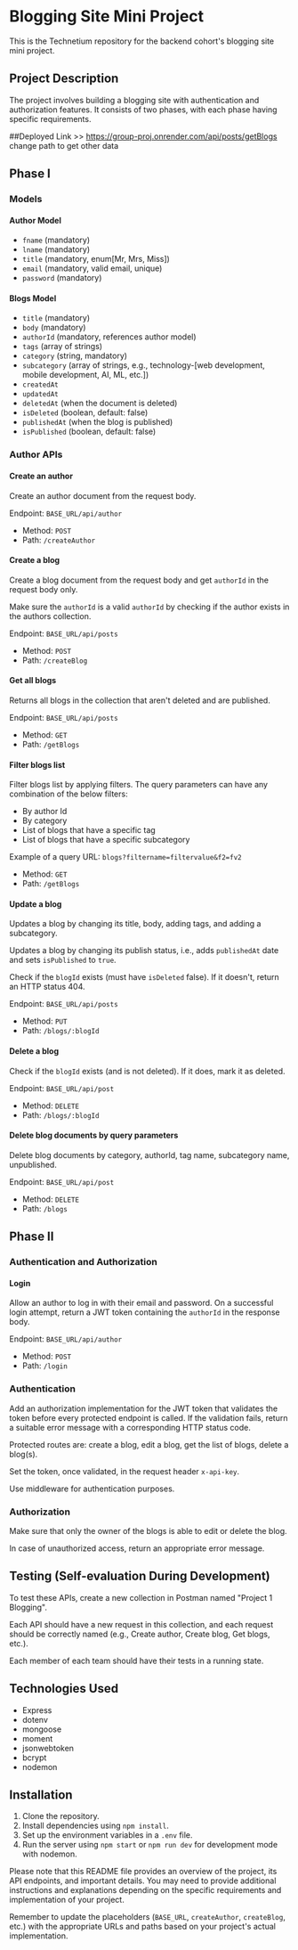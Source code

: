 # Blogging Site Mini Project

This is the Technetium repository for the backend cohort's blogging site mini project.

## Project Description

The project involves building a blogging site with authentication and authorization features. It consists of two phases, with each phase having specific requirements.


##Deployed Link >> https://group-proj.onrender.com/api/posts/getBlogs
change path to get other data
## Phase I

### Models

#### Author Model

- `fname` (mandatory)
- `lname` (mandatory)
- `title` (mandatory, enum[Mr, Mrs, Miss])
- `email` (mandatory, valid email, unique)
- `password` (mandatory)

#### Blogs Model

- `title` (mandatory)
- `body` (mandatory)
- `authorId` (mandatory, references author model)
- `tags` (array of strings)
- `category` (string, mandatory)
- `subcategory` (array of strings, e.g., technology-[web development, mobile development, AI, ML, etc.])
- `createdAt`
- `updatedAt`
- `deletedAt` (when the document is deleted)
- `isDeleted` (boolean, default: false)
- `publishedAt` (when the blog is published)
- `isPublished` (boolean, default: false)

### Author APIs

#### Create an author

Create an author document from the request body.

Endpoint: `BASE_URL/api/author`

- Method: `POST`
- Path: `/createAuthor`

#### Create a blog

Create a blog document from the request body and get `authorId` in the request body only.

Make sure the `authorId` is a valid `authorId` by checking if the author exists in the authors collection.

Endpoint: `BASE_URL/api/posts`

- Method: `POST`
- Path: `/createBlog`

#### Get all blogs

Returns all blogs in the collection that aren't deleted and are published.

Endpoint: `BASE_URL/api/posts`

- Method: `GET`
- Path: `/getBlogs`

#### Filter blogs list

Filter blogs list by applying filters. The query parameters can have any combination of the below filters:

- By author Id
- By category
- List of blogs that have a specific tag
- List of blogs that have a specific subcategory

Example of a query URL: `blogs?filtername=filtervalue&f2=fv2`

- Method: `GET`
- Path: `/getBlogs`

#### Update a blog

Updates a blog by changing its title, body, adding tags, and adding a subcategory.

Updates a blog by changing its publish status, i.e., adds `publishedAt` date and sets `isPublished` to `true`.

Check if the `blogId` exists (must have `isDeleted` false). If it doesn't, return an HTTP status 404.

Endpoint: `BASE_URL/api/posts`

- Method: `PUT`
- Path: `/blogs/:blogId`

#### Delete a blog

Check if the `blogId` exists (and is not deleted). If it does, mark it as deleted.

Endpoint: `BASE_URL/api/post`

- Method: `DELETE`
- Path: `/blogs/:blogId`

#### Delete blog documents by query parameters

Delete blog documents by category, authorId, tag name, subcategory name, unpublished.

Endpoint: `BASE_URL/api/post`

- Method: `DELETE`
- Path: `/blogs`

## Phase II

### Authentication and Authorization

#### Login

Allow an author to log in with their email and password. On a successful login attempt, return a JWT token containing the `authorId` in the response body.

Endpoint: `BASE_URL/api/author`

- Method: `POST`
- Path: `/login`

### Authentication

Add an authorization implementation for the JWT token that validates the token before every protected endpoint is called. If the validation fails, return a suitable error message with a corresponding HTTP status code.

Protected routes are: create a blog, edit a blog, get the list of blogs, delete a blog(s).

Set the token, once validated, in the request header `x-api-key`.

Use middleware for authentication purposes.

### Authorization

Make sure that only the owner of the blogs is able to edit or delete the blog.

In case of unauthorized access, return an appropriate error message.

## Testing (Self-evaluation During Development)

To test these APIs, create a new collection in Postman named "Project 1 Blogging".

Each API should have a new request in this collection, and each request should be correctly named (e.g., Create author, Create blog, Get blogs, etc.).

Each member of each team should have their tests in a running state.

## Technologies Used

- Express
- dotenv
- mongoose
- moment
- jsonwebtoken
- bcrypt
- nodemon

## Installation

1. Clone the repository.
2. Install dependencies using `npm install`.
3. Set up the environment variables in a `.env` file.
4. Run the server using `npm start` or `npm run dev` for development mode with nodemon.

Please note that this README file provides an overview of the project, its API endpoints, and important details. You may need to provide additional instructions and explanations depending on the specific requirements and implementation of your project.

Remember to update the placeholders (`BASE_URL`, `createAuthor`, `createBlog`, etc.) with the appropriate URLs and paths based on your project's actual implementation.
